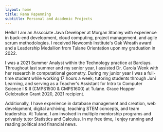 ```yaml
---
layout: home
title: Rena Repenning
subtitle: Personal and Academic Projects
---
```

Hello! I am an Associate Java Developer at Morgan Stanley with experience in back-end development, cloud computing, project management, and agile scrum methodologies. I received Newcomb Institute's Oak Wreath award and a Leadership Medallion from Tulane Orientation upon my graduation in 2022.

I was a 2021 Summer Analyst within the Technology practice at Barclays. Throughout last summer and my senior year, I assisted Dr. Carola Wenk with her research in computational geometry. During my junior year I was a full-time student while working 17 hours a week; tutoring students through Juni Learning, and serving as a Teacher's Assistant for Intro to Computer Science I & II (CMPS1500 & CMPS1600) at Tulane. Grace Hopper Celebration Grant 2020, 2021 recipient.

Additionally, I have experience in database management and creation, web development, digital archiving, teaching STEM concepts, and team leadership. At Tulane, I am involved in multiple mentorship programs and privately tutor Statistics and Calculus. In my free time, I enjoy running and reading political and financial news.

